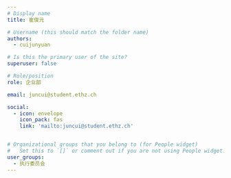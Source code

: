 ```yaml
---
# Display name
title: 崔俊元

# Username (this should match the folder name)
authors:
  - cuijunyuan

# Is this the primary user of the site?
superuser: false

# Role/position
role: 企业部

email: juncui@student.ethz.ch

social:
  - icon: envelope
    icon_pack: fas
    link: 'mailto:juncui@student.ethz.ch'


# Organizational groups that you belong to (for People widget)
#   Set this to `[]` or comment out if you are not using People widget.
user_groups:
  - 执行委员会
---
```


